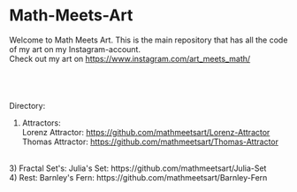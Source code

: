 # Math-Meets-Art
Welcome to Math Meets Art. This is the main repository that has all the code of my art on my Instagram-account.   
Check out my art on https://www.instagram.com/art_meets_math/
<br>
<br>   
<br> 
<br>
Directory:
1) Attractors:   
   Lorenz Attractor: https://github.com/mathmeetsart/Lorenz-Attractor   
   Thomas Attractor: https://github.com/mathmeetsart/Thomas-Attractor   
<br>
3) Fractal Set's:   
   Julia's Set: https://github.com/mathmeetsart/Julia-Set   
<br>
4) Rest:   
   Barnley's Fern: https://github.com/mathmeetsart/Barnley-Fern   

